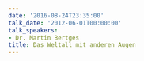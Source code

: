 ```yaml
---
date: '2016-08-24T23:35:00'
talk_date: '2012-06-01T00:00:00'
talk_speakers:
- Dr. Martin Bertges
title: Das Weltall mit anderen Augen
---
```

